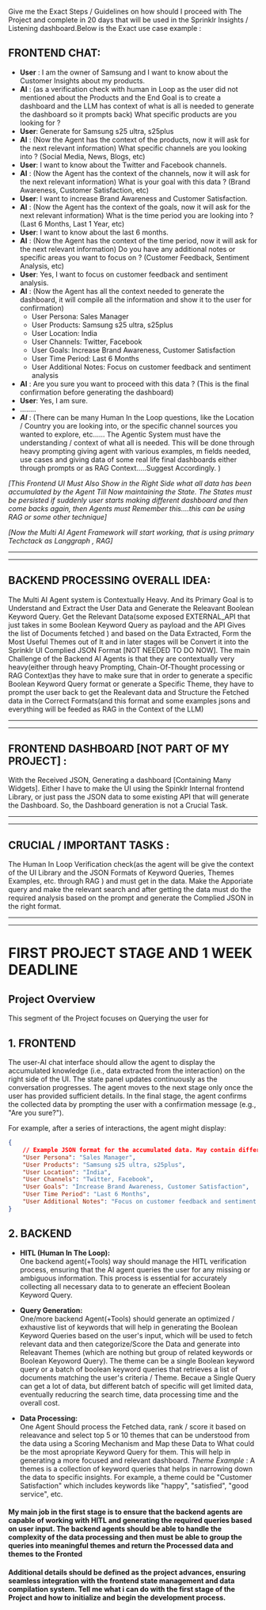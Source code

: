 
Give me the Exact Steps / Guidelines on how should I proceed with The Project and complete in 20 days that will be used in the Sprinklr Insights / Listening dashboard.Below is the Exact use case example : 

## FRONTEND CHAT:

- **User** : I am the owner of Samsung and I want to know about the Customer Insights about my products.
- **AI** : (as a verification check with human in Loop as the user did not mentioned about the Products and the End Goal is to create a dashboard and the LLM has context of what is all is needed to generate the dashboard so it prompts back) What specific products are you looking for ?
- **User**: Generate for Samsung s25 ultra, s25plus 
- **AI** : (Now the Agent has the context of the products, now it will ask for the next relevant information) What specific channels are you looking into ? (Social Media, News, Blogs, etc)
- **User**: I want to know about the Twitter and Facebook channels.
- **AI** : (Now the Agent has the context of the channels, now it will ask for the next relevant information) What is your goal with this data ? (Brand Awareness, Customer Satisfaction, etc)
- **User**: I want to increase Brand Awareness and Customer Satisfaction.
- **AI** : (Now the Agent has the context of the goals, now it will ask for the next relevant information) What is the time period you are looking into ? (Last 6 Months, Last 1 Year, etc)
- **User**: I want to know about the last 6 months.
- **AI** : (Now the Agent has the context of the time period, now it will ask for the next relevant information) Do you have any additional notes or specific areas you want to focus on ? (Customer Feedback, Sentiment Analysis, etc)
- **User**: Yes, I want to focus on customer feedback and sentiment analysis.
- **AI** : (Now the Agent has all the context needed to generate the dashboard, it will compile all the information and show it to the user for confirmation) 
    - User Persona: Sales Manager
    - User Products: Samsung s25 ultra, s25plus
    - User Location: India
    - User Channels: Twitter, Facebook
    - User Goals: Increase Brand Awareness, Customer Satisfaction
    - User Time Period: Last 6 Months
    - User Additional Notes: Focus on customer feedback and sentiment analysis
- **AI** : Are you sure you want to proceed with this data ? (This is the final confirmation before generating the dashboard)
- **User**: Yes, I am sure.
- ........
- ***AI*** : (There can be many Human In the Loop questions, like the Location / Country you are looking into, or the specific channel sources you wanted to explore, etc…… The Agentic System must have the understanding / context of what all is needed. This will be done through heavy prompting giving agent with various examples, m fields needed, use cases and giving data of some real life final dashboards either through prompts or as RAG Context…..Suggest Accordingly. )

*[This Frontend UI Must Also Show in the Right Side what all data has been accumulated by the Agent Till Now maintaining the State. The States must be persisted if suddenly user starts making different dashboard and then come backs again, then Agents must Remember this….this can be using RAG or some other technique]*

*[Now the Multi AI Agent Framework will start working, that is using primary Techctack as Langgraph , RAG]*

----------
---------

## BACKEND PROCESSING OVERALL IDEA:
The Multi AI Agent system is Contextually Heavy. And its Primary Goal is to Understand and Extract the User Data and Generate the Releavant Boolean Keyword Query. Get the Relevant Data(some exposed EXTERNAL_API that just takes in some Boolean Keyword Query as payload and the API Gives the list of Documents fetched ) and based on the Data Extracted, Form the Most Useful Themes out of It and in later stages will be Convert it into the Sprinklr UI Complied JSON Format [NOT NEEDED TO DO NOW]. The main Challenge of the Backend AI Agents is that they are contextually very heavy(either through heavy Prompting, Chain-Of-Thought processing or RAG Context)as they have to make sure that in order to generate a specific Boolean Keyword Query format or generate a Specific Theme, they have to prompt the user back to get the Realevant data and Structure the Fetched data in the Correct Formats(and this format and some examples jsons and everything will be feeded as RAG in the Context of the LLM)

----------------
----------------

## FRONTEND DASHBOARD [NOT PART OF MY PROJECT] : 
With the Received JSON, Generating a dashboard [Containing Many Widgets]. Either I have to make the UI using the Spinklr Internal frontend Library, or just pass the JSON data to some existing API that will generate the Dashboard. So, the Dashboard generation is not a Crucial Task.

----------------------
----------------------


## CRUCIAL / IMPORTANT TASKS : 
The Human In Loop Verification check(as the agent will be give the context of the UI Library and the JSON Formats of Keyword Queries, Themes Examples, etc. through RAG ) and must get in the data. Make the Apporiate query and make the relevant search and after getting the data must do the required analysis based on the prompt and generate the Complied JSON in the right format.

-----------------------------------
-----------------------------------------


# FIRST PROJECT STAGE AND 1 WEEK DEADLINE

## Project Overview
This segment of the Project focuses on Querying the user for 

## 1. FRONTEND

The user-AI chat interface should allow the agent to display the accumulated knowledge (i.e., data extracted from the interaction) on the right side of the UI. The state panel updates continuously as the conversation progresses. The agent moves to the next stage only once the user has provided sufficient details. In the final stage, the agent confirms the collected data by prompting the user with a confirmation message (e.g., "Are you sure?").

For example, after a series of interactions, the agent might display:

```json
{
    // Example JSON format for the accumulated data. May contain different fields different based on the actual implementation.
    "User Persona": "Sales Manager",
    "User Products": "Samsung s25 ultra, s25plus",
    "User Location": "India",
    "User Channels": "Twitter, Facebook",
    "User Goals": "Increase Brand Awareness, Customer Satisfaction",
    "User Time Period": "Last 6 Months",
    "User Additional Notes": "Focus on customer feedback and sentiment analysis"
}
```


## 2. BACKEND

- **HITL (Human In The Loop):**  
    One backend agent(+Tools) way should manage the HITL verification process, ensuring that the AI agent queries the user for any missing or ambiguous information. This process is essential for accurately collecting all necessary data to to generate an effecient Boolean Keyword Query.
- **Query Generation:**  
    One/more backend Agent(+Tools) should generate an optimized / exhaustive list of keywords that will help in generating the Boolean Keyword Queries based on the user's input, which will be used to fetch relevant data and then categorize/Score the Data and generate into Releavant Themes (which are nothing but group of related keywords or Boolean Keyoword Query). The theme can be a single Boolean keyword query or a batch of boolean keyword queries that retrieves a list of documents matching the user's criteria / Theme. Becaue a Single Query can get a lot of data, but different batch of specific will get limited data, eventually reducring the search time, data processing time and the overall cost.

- **Data Processing:**     
    One Agent Should process the Fetched data, rank / score it based on releavance and select top 5 or 10 themes that can be understood from the data using a Scoring Mechanism and Map these Data to What could be the most apropriate Keyword Query for them. This will help in generating a more focused and relevant dashboard.
    *Theme Example*  : A themes is a collection of keyword queries that helps in narrowing down the data to specific insights. For example, a theme could be "Customer Satisfaction" which includes keywords like "happy", "satisfied", "good service", etc.



#### My main job in the first stage is to ensure that the backend agents are capable of working with HITL and generating the required queries based on user input. The backend agents should be able to handle the complexity of the data processing and then must be able to group the queries into meaningful themes and return the Processed data and themes to the Fronted

#### Additional details should be defined as the project advances, ensuring seamless integration with the frontend state management and data compilation system. Tell me what i can do with the first stage of the Project and how to initialize and begin the development process.

